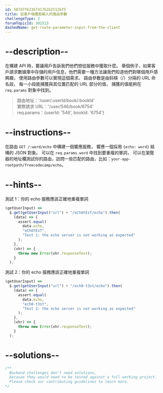 ```yaml
---
id: 587d7fb2367417b2b2512bf5
title: 從客戶端獲取輸入的路由參數
challengeType: 2
forumTopicId: 301513
dashedName: get-route-parameter-input-from-the-client
---
```


# --description--

在構建 API 時，要讓用戶告訴我們他們想從服務中獲取什麼。 舉個例子，如果客戶請求數據庫中存儲的用戶信息，他們需要一種方法讓我們知道他們對哪個用戶感興趣， 使用路由參數可以實現這個需求。 路由參數是由斜槓（/）分隔的 URL 命名段， 每一小段能捕獲與其位置匹配的 URL 部分的值， 捕獲的值能夠在 `req.params` 對象中找到。

<blockquote>路由地址：'/user/:userId/book/:bookId'<br> 實際請求 URL：'/user/546/book/6754'<br> req.params：{userId: '546', bookId: '6754'}</blockquote>

# --instructions--

在路由 `GET /:word/echo` 中構建一個響應服務， 響應一個採用 `{echo: word}` 結構的 JSON 對象。 可以在 `req.params.word` 中找到要重複的單詞， 可以在瀏覽器的地址欄測試你的路由，訪問一些匹配的路由，比如：`your-app-rootpath/freecodecamp/echo`。

# --hints--

測試 1：你的 echo 服務應該正確地重複單詞

```js
(getUserInput) =>
  $.get(getUserInput("url") + "/eChOtEsT/echo").then(
    (data) => {
      assert.equal(
        data.echo,
        "eChOtEsT",
        "Test 1: the echo server is not working as expected"
      );
    },
    (xhr) => {
      throw new Error(xhr.responseText);
    }
  );
```

測試 2：你的 echo 服務應該正確地重複單詞

```js
(getUserInput) =>
  $.get(getUserInput("url") + "/ech0-t3st/echo").then(
    (data) => {
      assert.equal(
        data.echo,
        "ech0-t3st",
        "Test 2: the echo server is not working as expected"
      );
    },
    (xhr) => {
      throw new Error(xhr.responseText);
    }
  );
```

# --solutions--

```js
/**
  Backend challenges don't need solutions, 
  because they would need to be tested against a full working project. 
  Please check our contributing guidelines to learn more.
*/
```
